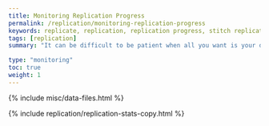 ```yaml
---
title: Monitoring Replication Progress
permalink: /replication/monitoring-replication-progress
keywords: replicate, replication, replication progress, stitch replicates data, how long, where is my data, time to dw, time to data warehouse
tags: [replication]
summary: "It can be difficult to be patient when all you want is your data. In the Integration Details page for every integration, you can check out that integration's Replication Stats. This section will give you a better idea of where your data is in the replication process."

type: "monitoring"
toc: true
weight: 1
---
```

{% include misc/data-files.html %}

{% include replication/replication-stats-copy.html %}